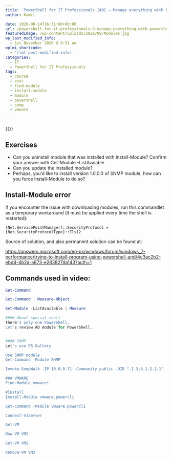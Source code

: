```yaml
---
title: 'PowerShell for IT Professionals [#8] – Manage everything with PowerShell'
author: Kamil

date: 2020-08-14T16:31:00+00:00
url: /powershell-for-it-professionals-8-manage-everything-with-powershell/
featuredImage: /wp-content/uploads/2020/08/Modules.jpg
wp_last_modified_info:
  - 1st November 2020 @ 9:51 am
wplmi_shortcode:
  - '[lmt-post-modified-info]'
categories:
  - IT
  - PowerShell for IT Professionals
tags:
  - course
  - esxi
  - find-module
  - install-module
  - module
  - powershell
  - snmp
  - vmware

---
```

{{<youtube PRpn0B7nFN0>}}

## Exercises

  * Can you uninstall module that was installed with Install-Module? Confirm your answer with Get-Module -ListAvaiable
  * Can you update the installed module?
  * Perhaps, you&#8217;d like to install version 1.0.0.0 of SNMP module, how can you force Install-Module to do so?

## Install-Module error

If you encounter the issue with downloading modules, run this commandlet as a temporary workaround (it must be applied every time the shell is restarted): 

<pre class="wp-block-code"><code>&#91;Net.ServicePointManager]::SecurityProtocol = &#91;Net.SecurityProtocolType]::Tls12 </code></pre>

Source of solution, and also permanent solution can be found at: 

<a rel="noreferrer noopener" href="https://answers.microsoft.com/en-us/windows/forum/windows_7-performance/trying-to-install-program-using-powershell-and/4c3ac2b2-ebd4-4b2a-a673-e283827da143?auth=1" target="_blank">https://answers.microsoft.com/en-us/windows/forum/windows_7-performance/trying-to-install-program-using-powershell-and/4c3ac2b2-ebd4-4b2a-a673-e283827da143?auth=1</a>

## Commands used in video:

```powershell
Get-Command

Get-Command | Measure-Object

Get-Module -ListAvailable | Measure

#### About special shell
There's only one PowerShell. 
Let's review AD module for PowerShell.


#### SNMP
Let's use PS Gallery

Use SNMP module
Get-Command -Module SNMP

Invoke-SnmpWalk -IP 10.0.0.71 -Community public -OID ".1.3.6.1.2.1.1"

### VMWARE
Find-Module vmware*

#Install
Install-Module vmware.powercli

Get-command -Module vmware.powercli

Connect-ViServer

Get-VM

New-VM VM2

Get-VM VM2

Remove-VM VM2
```
